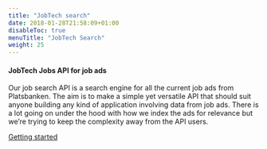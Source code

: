 ```yaml
---
title: "JobTech search"
date: 2018-01-28T21:58:09+01:00
disableToc: true
menuTitle: "JobTech Search"
weight: 25
---
```

#### JobTech Jobs API for job ads 

Our job search API is a search engine for all the current job ads from Platsbanken. The aim is to make a simple yet versatile API that should suit anyone building any kind of application involving data from job ads. 
There is a lot going on under the hood with how we index the ads for relevance but we’re trying to keep the complexity away from the API users.




[Getting started](https://github.com/JobtechSwe/sokannonser-api/blob/H4S-documentation/H4S-GETTINGSTARTED.md)